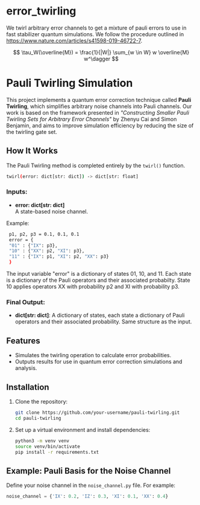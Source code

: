 # error_twirling

We twirl arbitrary error channels to get a mixture of pauli errors to use in fast stabilizer quantum simulations. We follow the procedure outlined in https://www.nature.com/articles/s41598-019-46722-7.


$$
\tau_W(\overline{M}) = \frac{1}{|W|} \sum_{w \in W} w \overline{M} w^\dagger
$$

# Pauli Twirling Simulation

This project implements a quantum error correction technique called **Pauli Twirling**, which simplifies arbitrary noise channels into Pauli channels. Our work is based on the framework presented in *"Constructing Smaller Pauli Twirling Sets for Arbitrary Error Channels"* by Zhenyu Cai and Simon Benjamin, and aims to improve simulation efficiency by reducing the size of the twirling gate set.

## How It Works

The Pauli Twirling method is completed entirely by the `twirl()` function.
```bash
twirl(error: dict[str: dict]) -> dict[str: float]
```

### Inputs:
- **error: dict[str: dict]**\
A state-based noise channel.

Example:
   ```bash
    p1, p2, p3 = 0.1, 0.1, 0.1
    error = {
    "01" : {"IX": p3},
    "10" : {"XX": p2, "XI": p3},
    "11" : {"IX": p1, "XI": p2, "XX": p3}
    }
   ```
   The input variable "error" is a dictionary of states 01, 10, and 11. Each state is a dictionary of the Pauli operators and their associated probabilty. State 10 applies operators XX with probability p2 and XI with probability p3.

### Final Output:
- **dict[str: dict]**: A dictionary of states, each state a dictionary of Pauli operators and their associated probability. Same structure as the input.

## Features
- Simulates the twirling operation to calculate error probabilities.
- Outputs results for use in quantum error correction simulations and analysis.

## Installation

1. Clone the repository:
   ```bash
   git clone https://github.com/your-username/pauli-twirling.git
   cd pauli-twirling
   ```
2. Set up a virtual environment and install dependencies:
   ```bash
   python3 -m venv venv
   source venv/bin/activate
   pip install -r requirements.txt
   ```

## Example: Pauli Basis for the Noise Channel
Define your noise channel in the `noise_channel.py` file. For example:

```python
noise_channel = {'IX': 0.2, 'IZ': 0.3, 'XI': 0.1, 'XX': 0.4}


